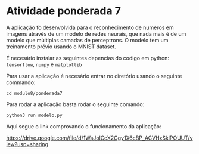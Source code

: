 # Atividade ponderada 7

A aplicação fo desenvolvida para o reconhecimento de numeros em imagens através de um modelo de redes neurais, que nada mais é de um modelo que múltiplas camadas de perceptrons. O modelo tem um treinamento prévio usando o MNIST dataset. 

É necesário instalar as seguintes depencias do codigo em python: `tensorflow`, `numpy` e `matplotlib`

Para usar a aplicação é necesário entrar no diretório usando o seguinte commando:

```
cd modulo8/ponderada7
```

Para rodar a aplicação basta rodar o seguinte comando:

```
python3 run modelo.py
```

Aqui segue o link comprovando o funcionamento da aplicação:

https://drive.google.com/file/d/1WaJolCcX2Ggy1X6cBP_ACVHxSklPOUUT/view?usp=sharing
